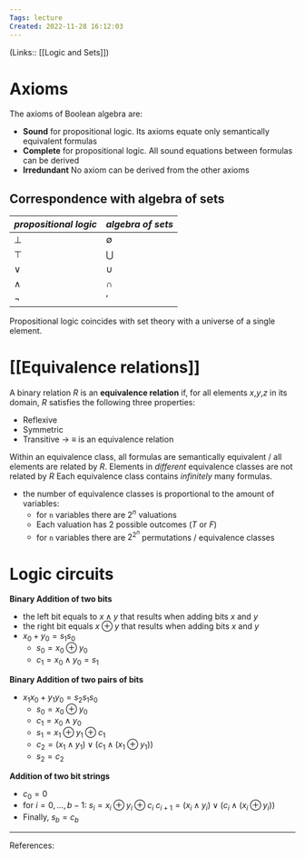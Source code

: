 ```yaml
---
Tags: lecture
Created: 2022-11-28 16:12:03
---
```

(Links:: [[Logic and Sets]])
# Axioms
The axioms of Boolean algebra are:
- **Sound** for propositional logic.
  Its axioms equate only semantically equivalent formulas
- **Complete** for propositional logic.
  All sound equations between formulas can be derived
- **Irredundant**
  No axiom can be derived from the other axioms
## Correspondence with algebra of sets

| *propositional logic* | *algebra of sets* |
| --------------------- | ----------------- |
| $\bot$                | $\emptyset$       |
| $\top$                | $\bigcup$         |
| $\lor$                | $\cup$            |
| $\land$               | $\cap$            |
| $\lnot$               | $'$               |

Propositional logic coincides with set theory with a universe of a single element.
# [[Equivalence relations]]
A binary relation *R* is an **equivalence relation** if, for all elements *x*,*y*,*z* in its domain, *R* satisfies the following three properties:
- Reflexive
- Symmetric
- Transitive
-> $\equiv$ is an equivalence relation

Within an equivalence class, all formulas are semantically equivalent / all elements are related by *R*.
Elements in *different* equivalence classes are not related by *R*
Each equivalence class contains *infinitely* many formulas.
- the number of equivalence classes is proportional to the amount of variables: 
	- for `n` variables there are $2^n$ valuations
	- Each valuation has 2 possible outcomes (*T* or *F*)
	- for `n` variables there are $2^{2^n}$ permutations / equivalence classes
# Logic circuits
**Binary Addition of two bits**
- the left bit equals to $x \land y$ that results when adding bits $x$ and $y$
- the right bit equals $x \oplus y$ that results when adding bits $x$ and $y$
- $x_0 + y_0 = s_1s_0$
	- $s_0 = x_0 \oplus y_0$
	- $c_1 = x_0 \land y_0 =s_1$

**Binary Addition of two pairs of bits**
- $x_1x_0 + y_1y_0 = s_2s_1s_0$
	- $s_0 = x_0 \oplus y_0$
	- $c_1 = x_0 \land y_0$
	- $s_1=x_1\oplus y_1 \oplus c_1$
	- $c_2 = (x_1\land y_1) \lor (c_1 \land (x_1\oplus y_1))$
	- $s_2 = c_2$

**Addition of two bit strings**
- $c_0 = 0$
- for $i= 0,\dots,b-1$:
  $s_i = x_i\oplus y_i \oplus c_i$
  $c_{i+1}=(x_i\land y_i) \lor (c_i\land(x_i\oplus y_i))$
- Finally, $s_b=c_b$

---
References: